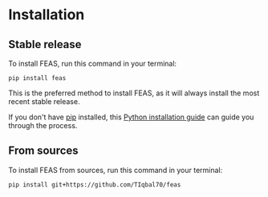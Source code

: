 # Installation

## Stable release

To install FEAS, run this command in your terminal:

```
pip install feas
```

This is the preferred method to install FEAS, as it will always install the most recent stable release.

If you don't have [pip](https://pip.pypa.io) installed, this [Python installation guide](http://docs.python-guide.org/en/latest/starting/installation/) can guide you through the process.

## From sources

To install FEAS from sources, run this command in your terminal:

```
pip install git+https://github.com/TIqbal70/feas
```
